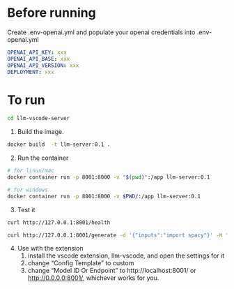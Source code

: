 # Before running
Create .env-openai.yml and populate your openai credentials into .env-openai.yml

```yaml
OPENAI_API_KEY: xxx
OPENAI_API_BASE: xxx
OPENAI_API_VERSION: xxx
DEPLOYMENT: xxx
```

# To run
```bash
cd llm-vscode-server
```
1. Build the image.
```bash
docker build  -t llm-server:0.1 .
```

2. Run the container
```bash
# for linux/mac
docker container run -p 8001:8000 -v "$(pwd)":/app llm-server:0.1

# for windows
docker container run -p 8001:8000 -v $PWD/:/app llm-server:0.1
```

3. Test it
```bash
curl http://127.0.0.1:8001/health
```

```bash
curl http://127.0.0.1:8001/generate -d '{"inputs":"import spacy"}' -H "Content-Type: application/json"
```

4. Use with the extension
    1. install the vscode extension, llm-vscode, and open the settings for it
    2. change “Config Template” to custom
    3. change “Model ID Or Endpoint” to http://localhost:8001/ or http://0.0.0.0:8001/, whichever works for you.
